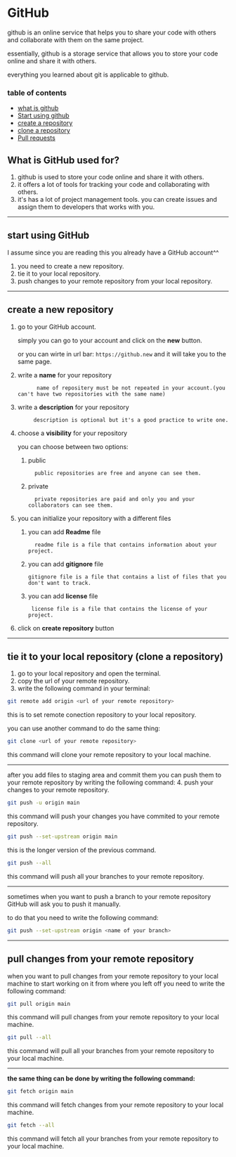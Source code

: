 # GitHub
github is an online service that helps you to share your code with others and collaborate with them on the same project.

essentially, github is a storage service that allows you to store your code online and share it with others.

everything you learned about git is applicable to github.

### table of contents
- [what is github](#what-is-github-used-for)
- [Start using github](#start-using-github)
- [create a repository](#create-a-new-repository)
- [clone a repository](#tie-it-to-your-local-repository)
- [Pull requests](#pull-changes-from-your-remote-repository)

## What is GitHub used for?
1. github is used to store your code online and share it with others.
2. it offers a lot of tools for tracking your code and collaborating with others.
3. it's has a lot of project management tools.
    you can create issues and assign them to developers that works with you.
--- 

## start using GitHub 
I assume since you are reading this you already have a GitHub account^^

1. you need to create a new repository.
2. tie it to your local repository.
3. push changes to your remote repository from your local repository.
--- 
## create a new repository
1. go to your GitHub account.

    simply you can go to your account and click on the **new** button.

    or you can wirte in url bar: `https://github.new` and it will take you to the same page.  

2. write a **name** for your repository 

             name of repositery must be not repeated in your account.(you can't have two repositories with the same name)

3. write a **description** for your repository

            description is optional but it's a good practice to write one.

4. choose a **visibility** for your repository

    you can choose between two options:
    1. public

             public repositories are free and anyone can see them.
    2. private

             private repositories are paid and only you and your collaborators can see them.

5. you can initialize your repository with a different files 
    1. you can add **Readme** file

             readme file is a file that contains information about your project.

    2. you can add **gitignore** file
    
           gitignore file is a file that contains a list of files that you don't want to track.

    3. you can add **license** file
    
            license file is a file that contains the license of your project.


6. click on **create repository** button

---

## tie it to your local repository (clone a repository)

1. go to your local repository and open the terminal.
2. copy the url of your remote repository.
3. write the following command in your terminal:

```bash
git remote add origin <url of your remote repository>
```
this is to set remote conection repository to your local repository.

you can use another command to do the same thing:
```bash
git clone <url of your remote repository>
```
this command will clone your remote repository to your local machine.

---
after you add files to staging area and commit them you can push them to your remote repository by writing the following command:
4. push your changes to your remote repository.

```bash
git push -u origin main
```
this command will push your changes you have commited to your remote repository.

```bash
git push --set-upstream origin main
```
this is the longer version of the previous command. 

```bash
git push --all
```
this command will push all your branches to your remote repository.

--- 
sometimes when you want to push a branch to your remote repository GitHub will ask you to push it manually.

to do that you need to write the following command:
```bash
git push --set-upstream origin <name of your branch>
```
---
## pull changes from your remote repository
when you want to pull changes from your remote repository to your local machine 
to start working on it from where you left off you need to write the following command:

```bash
git pull origin main
```
this command will pull changes from your remote repository to your local machine.

```bash
git pull --all
```
this command will pull all your branches from your remote repository to your local machine.

---

**the same thing can be done by writing the following command:**
```bash
git fetch origin main
```
this command will fetch changes from your remote repository to your local machine.

```bash
git fetch --all
```
this command will fetch all your branches from your remote repository to your local machine.

